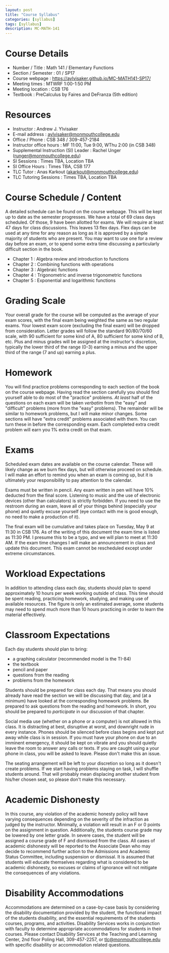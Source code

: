 ```yaml
---
layout: post
title: "Course Syllabus"
categories: [syllabus]
tags: [syllabus]
description: MC-MATH-141
---
```


# Course Details
* Number / Title : Math 141 / Elementary Functions
* Section / Semester : 01 / SP17
* Course webpage : https://aylvisaker.github.io/MC-MATH141-SP17/
* Meeting times : MTWRF 1:00-1:50 PM
* Meeting location : CSB 176
* Textbook : PreCalculus by Faires and DeFranza (5th edition)

# Resources
* Instructor : Andrew J. Ylvisaker
* E-mail address : aylvisaker@monmouthcollege.edu 
* Office / Phone : CSB 348 / 309-457-2184
* Instructor office hours : MF 11:00, Tue 9:00, WThu 2:00 (in CSB 348)
* Supplemental Instruction (SI) Leader : Rachel Unger (runger@monmouthcollege.edu)
* SI Sessions :  Times TBA, Location TBA
* SI Office Hours : Times TBA, CSB 177
* TLC Tutor : Anas Karkout (akarkout@monmouthcollege.edu)
* TLC Tutoring Sessions : Times TBA, Location TBA

# Course Schedule / Content
A detailed schedule can be found on the course webpage. This will be kept up to date as the semester progresses. We have a total of 69 class days scheduled. Of those, 9 have been allotted for exams. We will require at least 47 days for class discussions. This leaves 13 flex days. Flex days can be used at any time for any reason as long as it is approved by a simple majority of students who are present. You may want to use one for a review day before an exam, or to spend some extra time discussing a particularly difficult section in the book.

* Chapter 1 : Algebra review and introduction to functions
* Chapter 2 : Combining functions with operations
* Chapter 3 : Algebraic functions
* Chapter 4 : Trigonometric and inverse trigonometric functions
* Chapter 5 : Exponential and logarithmic functions

# Grading Scale
Your overall grade for the course will be computed as the average of your exam scores, with the final exam being weighted the same as two regular exams. Your lowest exam score (excluding the final exam) will be dropped from consideration. Letter grades will follow the standard 90/80/70/60 scale, with 90 sufficient for some kind of A, 80 sufficient for some kind of B, etc. Plus and minus grades will be assigned at the instructor's discretion, typically the lower third of the range (0-3) earning a minus and the upper third of the range (7 and up) earning a plus.

# Homework
You will find practice problems corresponding to each section of the book on the course webpage. Having read the section carefully you should find yourself able to do most of the "practice" problems. *At least* half of the questions on each exam will be taken *verbatim* from the "easy" and "difficult" problems (more from the "easy" problems). The remainder will be similar to homework problems, but I will make minor changes. Some sections will have "extra credit" problems associated with them. You can turn these in before the corresponding exam. Each completed extra credit problem will earn you 1% extra credit on that exam.

# Exams
Scheduled exam dates are available on the course calendar. These will likely change as we burn flex days, but will otherwise proceed on schedule. I will make an effort to remind you when an exam is coming up, but it is ultimately your responsibility to pay attention to the calendar.

Exams must be written in pencil. Any exam written in pen will have 10% deducted from the final score. Listening to music and the use of electronic devices (other than calculators) is strictly forbidden. If you need to use the restroom during an exam, leave all of your things behind (especially your phone) and quietly excuse yourself (eye contact with me is good enough, no need to make a production of it).

The final exam will be cumulative and takes place on Tuesday, May 9 at 11:30 in CSB 176. As of the writing of this document the exam time is listed as 11:30 PM. I presume this to be a typo, and we will plan to meet at 11:30 AM. If the exam time changes I will make an announcement in class and update this document. This exam cannot be rescheduled except under extreme circumstances.

# Workload Expectations
In addition to attending class each day, students should plan to spend approximately 10 hours per week working outside of class. This time should be spent reading, practicing homework, studying, and making use of available resources. The figure is only an estimated average, some students may need to spend much more than 10 hours practicing in order to learn the material effectively.

# Classroom Expectations

Each day students should plan to bring: 
* a graphing calculator (recommended model is the TI-84)
* the textbook
* pencil and paper
* questions from the reading
* problems from the homework

Students should be prepared for class each day. That means you should already have read the section we will be discussing that day, and (at a minimum) have looked at the corresponding homework problems. Be prepared to ask questions from the reading and homework. In short, you should be prepared to *participate* in our discussion of that chapter.

Social media use (whether on a phone or a computer) is not allowed in this class. It is distracting at best, disruptive at worst, and downright rude in every instance. Phones should be silenced before class begins and kept put away while class is in session. If you must have your phone on due to an imminent emergency, it should be kept on vibrate and you should quietly leave the room to answer any calls or texts. If you are caught using a your phone in class, you will be asked to leave. Please don't make this an issue.

The seating arrangement will be left to your discretion so long as it doesn't create problems. If we start having problems staying on task, I will shuffle students around. That will probably mean displacing another student from his/her chosen seat, so please don't make this necessary.

# Academic Dishonesty
In this course, any violation of the academic honesty policy will have varying consequences depending on the severity of the infraction as judged by the instructor. Minimally, a violation will result in an F or 0 points on the assignment in question. Additionally, the students course grade may be lowered by one letter grade. In severe cases, the student will be assigned a course grade of F and dismissed from the class. All cases of academic dishonesty will be reported to the Associate Dean who may decide to recommend further action to the Admissions and Academic Status Committee, including suspension or dismissal. It is assumed that students will educate themselves regarding what is considered to be academic dishonesty, so excuses or claims of ignorance will not mitigate the consequences of any violations.

# Disability Accommodations
Accommodations are determined on a case-by-case basis by considering the disability documentation provided by the student, the functional impact of the students disability, and the essential requirements of the students courses, programs, and activities. Disability Services works in conjunction with faculty to determine appropriate accommodations for students in their courses. Please contact Disability Services at the Teaching and Learning Center, 2nd floor Poling Hall, 309-457-2257, or tlc@monmouthcollege.edu with specific disability or accommodation related questions.

